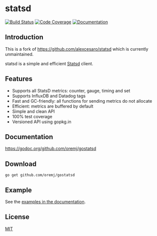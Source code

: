 # statsd
[![Build Status](https://travis-ci.org/oremj/gostatsd.svg?branch=master)](https://travis-ci.org/oremj/gostatsd) [![Code Coverage](http://gocover.io/_badge/github/oremj/gostatsd)](http://gocover.io/github.com/oremj/gostatsd) [![Documentation](https://godoc.org/github.com/oremj/gostatsd?status.svg)](https://godoc.org/github.com/oremj/gostatsd)

## Introduction

This is a fork of https://github.com/alexcesaro/statsd which is currently unmaintained.

statsd is a simple and efficient [Statsd](https://github.com/etsy/statsd)
client.

## Features

- Supports all StatsD metrics: counter, gauge, timing and set
- Supports InfluxDB and Datadog tags
- Fast and GC-friendly: all functions for sending metrics do not allocate
- Efficient: metrics are buffered by default
- Simple and clean API
- 100% test coverage
- Versioned API using gopkg.in


## Documentation

https://godoc.org/github.com/oremj/gostatsd


## Download

    go get github.com/oremj/gostatsd


## Example

See the [examples in the documentation](https://godoc.org/github.com/oremj/gostatsd#example-package).


## License

[MIT](LICENSE)
